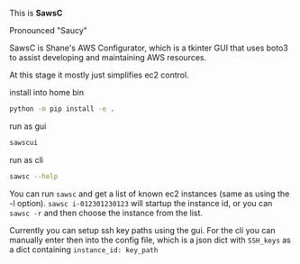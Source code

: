 
This is **SawsC**

Pronounced "Saucy"

SawsC is Shane's AWS Configurator, which is a tkinter GUI that uses boto3 to assist developing and maintaining AWS resources.

At this stage it mostly just simplifies ec2 control.

install into home bin

```sh
python -m pip install -e .
```

run as gui
```sh
sawscui
```

run as cli
```sh
sawsc --help
```

You can run `sawsc` and get a list of known ec2 instances (same as using the -l option). `sawsc i-012301230123` will startup the instance id, or you can `sawsc -r` and then choose the instance from the list.

Currently you can setup ssh key paths using the gui. For the cli you can manually enter then into the config file, which is a json dict with `SSH_keys` as a dict containing `instance_id: key_path`
